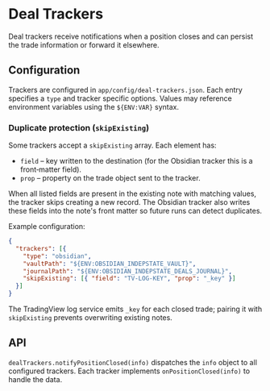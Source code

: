 # Deal Trackers

Deal trackers receive notifications when a position closes and can persist the trade information or forward it elsewhere.

## Configuration

Trackers are configured in `app/config/deal-trackers.json`. Each entry specifies a `type` and tracker specific options. Values may reference environment variables using the `${ENV:VAR}` syntax.

### Duplicate protection (`skipExisting`)

Some trackers accept a `skipExisting` array. Each element has:

- `field` – key written to the destination (for the Obsidian tracker this is a front‑matter field).
- `prop` – property on the trade object sent to the tracker.

When all listed fields are present in the existing note with matching values, the tracker skips creating a new record. The Obsidian tracker also writes these fields into the note's front matter so future runs can detect duplicates.

Example configuration:

```json
{
  "trackers": [{
    "type": "obsidian",
    "vaultPath": "${ENV:OBSIDIAN_INDEPSTATE_VAULT}",
    "journalPath": "${ENV:OBSIDIAN_INDEPSTATE_DEALS_JOURNAL}",
    "skipExisting": [{ "field": "TV-LOG-KEY", "prop": "_key" }]
  }]
}
```

The TradingView log service emits `_key` for each closed trade; pairing it with `skipExisting` prevents overwriting existing notes.

## API

`dealTrackers.notifyPositionClosed(info)` dispatches the `info` object to all configured trackers. Each tracker implements `onPositionClosed(info)` to handle the data.
